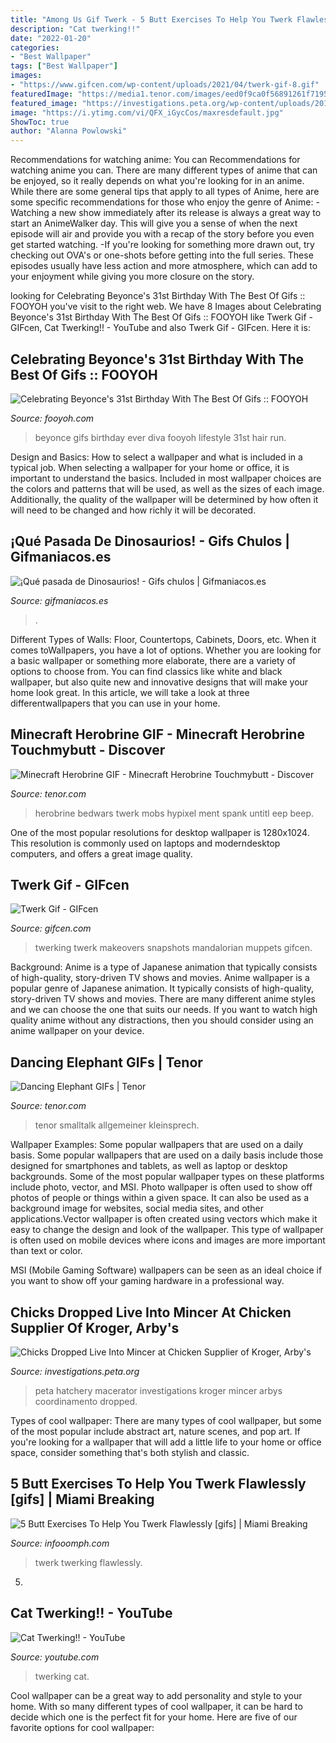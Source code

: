 ```yaml
---
title: "Among Us Gif Twerk - 5 Butt Exercises To Help You Twerk Flawlessly [gifs]"
description: "Cat twerking!!"
date: "2022-01-20"
categories:
- "Best Wallpaper"
tags: ["Best Wallpaper"]
images:
- "https://www.gifcen.com/wp-content/uploads/2021/04/twerk-gif-8.gif"
featuredImage: "https://media1.tenor.com/images/eed0f9ca0f56891261f71954f924d6ea/tenor.gif?itemid=17001435"
featured_image: "https://investigations.peta.org/wp-content/uploads/2016/06/9-These-live-chicks-were-ground-up-in-this-typical-macerator-at-another-hatchery.-.jpg"
image: "https://i.ytimg.com/vi/QFX_iGycCos/maxresdefault.jpg"
ShowToc: true
author: "Alanna Powlowski"
---
```



Recommendations for watching anime: You can
Recommendations for watching anime you can. There are many different types of anime that can be enjoyed, so it really depends on what you're looking for in an anime. While there are some general tips that apply to all types of Anime, here are some specific recommendations for those who enjoy the genre of Anime: 
-Watching a new show immediately after its release is always a great way to start an AnimeWalker day. This will give you a sense of when the next episode will air and provide you with a recap of the story before you even get started watching. 
-If you're looking for something more drawn out, try checking out OVA's or one-shots before getting into the full series. These episodes usually have less action and more atmosphere, which can add to your enjoyment while giving you more closure on the story.

	

		
looking for Celebrating Beyonce&#039;s 31st Birthday With The Best Of Gifs :: FOOYOH you've visit to the right web. We have 8 Images about Celebrating Beyonce&#039;s 31st Birthday With The Best Of Gifs :: FOOYOH like Twerk Gif - GIFcen, Cat Twerking!! - YouTube and also Twerk Gif - GIFcen. Here it is:
		
    
## Celebrating Beyonce&#039;s 31st Birthday With The Best Of Gifs :: FOOYOH

<img loading=lazy src="http://fooyoh.com/files/attach/images/591/667/924/007/diva_look.gif" onerror="this.onerror=null;this.src='https://tse1.mm.bing.net/th?id=OIP.uufDO_8KSePXO4NpiAig8wHaEK&amp;pid=15.1';" alt="Celebrating Beyonce&#039;s 31st Birthday With The Best Of Gifs :: FOOYOH">

_Source: fooyoh.com_

>beyonce gifs birthday ever diva fooyoh lifestyle 31st hair run. 

	

Design and Basics: How to select a wallpaper and what is included in a typical job.
When selecting a wallpaper for your home or office, it is important to understand the basics. Included in most wallpaper choices are the colors and patterns that will be used, as well as the sizes of each image. Additionally, the quality of the wallpaper will be determined by how often it will need to be changed and how richly it will be decorated.

    
## ¡Qué Pasada De Dinosaurios! - Gifs Chulos | Gifmaniacos.es

<img loading=lazy src="https://www.gifmaniacos.es/wp-content/uploads/2017/03/gif-dinosaurio-gifmaniacos.es-10.gif" onerror="this.onerror=null;this.src='https://tse2.mm.bing.net/th?id=OIP.XIFuZ2_7Oni59B5lgqk9EAHaD-&amp;pid=15.1';" alt="¡Qué pasada de Dinosaurios! - Gifs chulos | Gifmaniacos.es">

_Source: gifmaniacos.es_

>. 

	

Different Types of Walls: Floor, Countertops, Cabinets, Doors, etc.
When it comes toWallpapers, you have a lot of options. Whether you are looking for a basic wallpaper or something more elaborate, there are a variety of options to choose from. You can find classics like white and black wallpaper, but also quite new and innovative designs that will make your home look great. In this article, we will take a look at three differentwallpapers that you can use in your home.

    
## Minecraft Herobrine GIF - Minecraft Herobrine Touchmybutt - Discover

<img loading=lazy src="https://media.tenor.com/images/e10f39a8e33f9d27b559770ae72b3ca9/tenor.gif" onerror="this.onerror=null;this.src='https://tse1.mm.bing.net/th?id=OIP.4Q85qOM_nSe1WXcK5ys8qQHaDy&amp;pid=15.1';" alt="Minecraft Herobrine GIF - Minecraft Herobrine Touchmybutt - Discover">

_Source: tenor.com_

>herobrine bedwars twerk mobs hypixel ment spank untitl eep beep. 

	

One of the most popular resolutions for desktop wallpaper is 1280x1024. This resolution is commonly used on laptops and moderndesktop computers, and offers a great image quality.

    
## Twerk Gif - GIFcen

<img loading=lazy src="https://www.gifcen.com/wp-content/uploads/2021/04/twerk-gif-8.gif" onerror="this.onerror=null;this.src='https://tse1.mm.bing.net/th?id=OIP.o8tJ43qbXZ9ZMU6FgOmmsAAAAA&amp;pid=15.1';" alt="Twerk Gif - GIFcen">

_Source: gifcen.com_

>twerking twerk makeovers snapshots mandalorian muppets gifcen. 

	

Background: Anime is a type of Japanese animation that typically consists of high-quality, story-driven TV shows and movies.
Anime wallpaper is a popular genre of Japanese animation. It typically consists of high-quality, story-driven TV shows and movies. There are many different anime styles and we can choose the one that suits our needs. If you want to watch high quality anime without any distractions, then you should consider using an anime wallpaper on your device.

    
## Dancing Elephant GIFs | Tenor

<img loading=lazy src="https://media1.tenor.com/images/eed0f9ca0f56891261f71954f924d6ea/tenor.gif?itemid=17001435" onerror="this.onerror=null;this.src='https://tse2.mm.bing.net/th?id=OIP.7tD5yg9WiRJh9xlU-STW6gAAAA&amp;pid=15.1';" alt="Dancing Elephant GIFs | Tenor">

_Source: tenor.com_

>tenor smalltalk allgemeiner kleinsprech. 

	

Wallpaper Examples: Some popular wallpapers that are used on a daily basis.
Some popular wallpapers that are used on a daily basis include those designed for smartphones and tablets, as well as laptop or desktop backgrounds. Some of the most popular wallpaper types on these platforms include photo, vector, and MSI. 
Photo wallpaper is often used to show off photos of people or things within a given space. It can also be used as a background image for websites, social media sites, and other applications.Vector wallpaper is often created using vectors which make it easy to change the design and look of the wallpaper. This type of wallpaper is often used on mobile devices where icons and images are more important than text or color. 

MSI (Mobile Gaming Software) wallpapers can be seen as an ideal choice if you want to show off your gaming hardware in a professional way.

    
## Chicks Dropped Live Into Mincer At Chicken Supplier Of Kroger, Arby&#039;s

<img loading=lazy src="https://investigations.peta.org/wp-content/uploads/2016/06/9-These-live-chicks-were-ground-up-in-this-typical-macerator-at-another-hatchery.-.jpg" onerror="this.onerror=null;this.src='https://tse1.mm.bing.net/th?id=OIP.58VQ-mmA5e9JDW7X1_uFjwHaEK&amp;pid=15.1';" alt="Chicks Dropped Live Into Mincer at Chicken Supplier of Kroger, Arby&#039;s">

_Source: investigations.peta.org_

>peta hatchery macerator investigations kroger mincer arbys coordinamento dropped. 

	

Types of cool wallpaper:
There are many types of cool wallpaper, but some of the most popular include abstract art, nature scenes, and pop art. If you're looking for a wallpaper that will add a little life to your home or office space, consider something that's both stylish and classic.

    
## 5 Butt Exercises To Help You Twerk Flawlessly [gifs] | Miami Breaking

<img loading=lazy src="http://2.bp.blogspot.com/-6BxJYwp3MkY/UznZ_vN90uI/AAAAAAAABDo/-9CyaSgdFmo/s1600/buttexercise2.gif" onerror="this.onerror=null;this.src='https://tse3.mm.bing.net/th?id=OIP.Mf-kCP030GJzPdhM7iOp7wAAAA&amp;pid=15.1';" alt="5 Butt Exercises To Help You Twerk Flawlessly [gifs] | Miami Breaking">

_Source: infooomph.com_

>twerk twerking flawlessly. 

	

5.

    
## Cat Twerking!! - YouTube

<img loading=lazy src="https://i.ytimg.com/vi/QFX_iGycCos/maxresdefault.jpg" onerror="this.onerror=null;this.src='https://tse2.mm.bing.net/th?id=OIP.L0qV47bxAEdbTMU2hkoXygHaEK&amp;pid=15.1';" alt="Cat Twerking!! - YouTube">

_Source: youtube.com_

>twerking cat. 

	

Cool wallpaper can be a great way to add personality and style to your home. With so many different types of cool wallpaper, it can be hard to decide which one is the perfect fit for your home. Here are five of our favorite options for cool wallpaper: 

